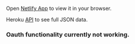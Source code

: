 
Open [Netlify App](https://deft-paletas-99e6e6.netlify.app/) to view it in your browser.

Heroku [API](https://full-crud-dogs--mern.herokuapp.com/dogs) to see full JSON data.

### Oauth functionality currently not working. 
